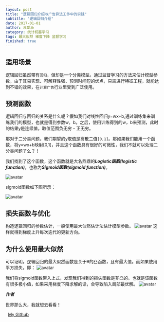 ```yaml
---
layout: post
title: "逻辑回归介绍与广告算法工作中的实践"
subtitle: "逻辑回归介绍"
date: 2017-01-01
author: 苏爱马
category: 统计机器学习
tags: 最大似然 梯度下降 监督学习
finished: true
---
```


## 适用场景
逻辑回归虽然带有`回归`，但却是一个分类模型。通过监督学习的方法来估计模型参数，由于其易实现、可解释性强、预测时间短的优点，只需进行特征工程，就能达到不错的效果，在`计算广告`行业里受到广泛使用。

## 预测函数
逻辑回归与回归的关系是什么呢？假如我们对线性回归y=wx+b,通过训练集来训练我们的模型，也就是得到参数w，b。之后，使用训练得到的w，b来预测，此时的结果y是连续值，取值范围负无穷 - 正无穷。

那对于二分类问题，我们期望的y取值是离散二值`[0,1]`。那如果我们能用一个函数，将y=wx+b映射[0,1]，并且这个函数具有很好的可微性，我们不就可以处理二分类问题了么？！

我们找到了这个函数，这个函数就是大名鼎鼎的***Logistic函数(logistic function)***，也称为***Sigmoid函数(sigmoid function)***。


![avatar](http://52myx.cn/img/blog/lr/sigmoid.png)

sigmoid函数如下图所示：

![avatar](http://52myx.cn/img/blog/lr/sigmodimg.png)


## 损失函数与优化

构造逻辑回归的参数估计，一般使用最大似然估计法估计模型参数。
![avatar](http://52myx.cn/img/blog/lr/LRtuidao.jpeg)
这样就得到梯度上升每次迭代的更新方向。

## 为什么使用最大似然
可以证明，逻辑回归的最大似然函数是关于θ的凸函数，且有最大值。而如果使用平方损失，即：
![avatar](http://52myx.cn/img/blog/lr/pingfang.png)

我们将sigmoid函数带入上式，发现我们得到的损失函数是非凸的。也就是该函数有很多极小值，如果采用梯度下降求解的话，会导致陷入局部最优解。
![avatar](http://52myx.cn/img/blog/lr/pingfangimg.png)


***作者***

世界那么大，我就想去看看！

<i class="fa fa-github"></i>&nbsp;&nbsp;[My Github](https://github.com/YaakovSu)



